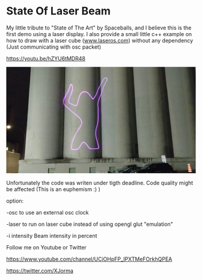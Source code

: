 # State Of Laser Beam
My little tribute to "State of The Art" by Spaceballs, and I believe this is the first demo using a laser display. I also provide a small little c++ example on how to draw with a laser cube (www.laseros.com) without any dependency (Just communicating with osc packet)

https://youtu.be/hZYU6tMDR48

![Demo ScreenShot](/Doc/Pictures/screenshot.jpg)

Unfortunately the code was writen under tigth deadline. Code quality might be affected (This is an 
euphemism :) )

option:

-osc to use an external osc clock

-laser to run on laser cube instead of using opengl glut "emulation"

-i intensity Beam intensity in percent

Follow me on Youtube or Twitter

https://www.youtube.com/channel/UCiOHpFP_IPXTMeFOrkhQPEA

https://twitter.com/XJorma
